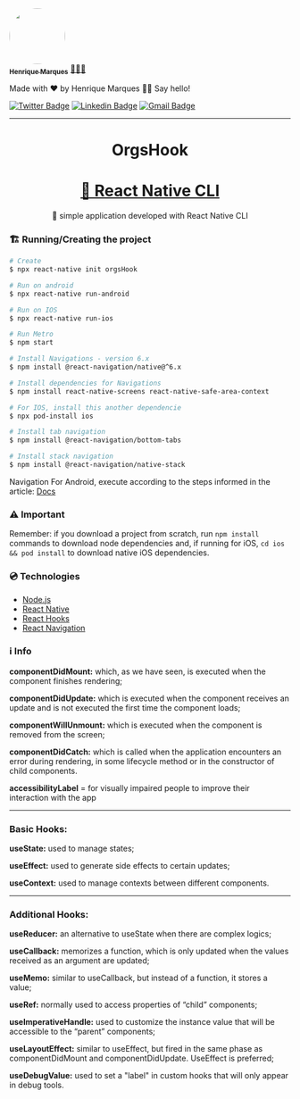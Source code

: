 <a href="https://www.linkedin.com/in/henri-marques/">
 <img style="border-radius: 50%;" src="https://avatars.githubusercontent.com/u/37425086?v=4" width="100px;" alt=""/>
 <br />
 <sub><b>Henrique Marques</b></sub></a> <a href="https://www.linkedin.com/in/henri-marques/" title="Linkedin">🧑🏻‍💻
 </a>


Made with ❤️ by Henrique Marques 👋🏽 Say hello!

[![Twitter Badge](https://img.shields.io/badge/-@Henrimarques18-1ca0f1?style=flat-square&labelColor=1ca0f1&logo=twitter&logoColor=white&link=https://twitter.com/Henrimarques18)](https://twitter.com/Henrimarques18) [![Linkedin Badge](https://img.shields.io/badge/-Henrique_Marques-blue?style=flat-square&logo=Linkedin&logoColor=white&link=https://www.linkedin.com/in/henri-marques/)](https://www.linkedin.com/in/henri-marques/) 
[![Gmail Badge](https://img.shields.io/badge/-henmarques-c14438?style=flat-square&logo=Gmail&logoColor=white&link=mailto:henmarques2009@gmail.com)](mailto:henmarques2009@gmail.com)

---
<h1 align="center">OrgsHook</h1>

<h1 align="center">
    <a href="https://pt-br.reactjs.org/">🔗 React Native CLI</a>
</h1>
<p align="center">🚀 simple application developed with React Native CLI</p>

###  🏗  Running/Creating the project
```bash
# Create
$ npx react-native init orgsHook

# Run on android
$ npx react-native run-android

# Run on IOS
$ npx react-native run-ios

# Run Metro
$ npm start

# Install Navigations - version 6.x
$ npm install @react-navigation/native@^6.x

# Install dependencies for Navigations
$ npm install react-native-screens react-native-safe-area-context

# For IOS, install this another dependencie
$ npx pod-install ios

# Install tab navigation
$ npm install @react-navigation/bottom-tabs

# Install stack navigation
$ npm install @react-navigation/native-stack
``` 
Navigation For Android, execute according to the steps informed in the article:
<a href="https://reactnavigation.org/docs/getting-started/#:~:text=react%2Dnative%2Dscreens%20package%20requires%20one%20additional%20configuration%20step%20to%20properly%20work%20on%20Android%20devices.%20Edit%20MainActivity.java%20file%20which%20is%20located%20in%20android/app/src/main/java/%3Cyour%20package%20name%3E/MainActivity.java" target="_blank">Docs</a>
###  ⚠️  Important

Remember: if you download a project from scratch, run ```npm install``` commands to download node dependencies and, if running for iOS, ```cd ios && pod install``` to download native iOS dependencies.

### 💿 Technologies

- [Node.js](https://nodejs.org/en/)
- [React Native](https://reactnative.dev/)
- [React Hooks](https://pt-br.reactjs.org/docs/hooks-intro.html)
- [React Navigation](https://reactnavigation.org/)

### ℹ️  Info
<b>componentDidMount:</b> which, as we have seen, is executed when the component finishes rendering;

<b>componentDidUpdate:</b> which is executed when the component receives an update and is not executed the first time the component loads;

<b>componentWillUnmount:</b> which is executed when the component is removed from the screen;

<b>componentDidCatch:</b> which is called when the application encounters an error during rendering, in some lifecycle method or in the constructor of child components.

<b>accessibilityLabel</b> = for visually impaired people to improve their interaction with the app

---

### Basic Hooks:

<b>useState:</b> used to manage states;

<b>useEffect:</b> used to generate side effects to certain updates;

<b>useContext:</b> used to manage contexts between different components.

---

### Additional Hooks:

<b>useReducer:</b> an alternative to useState when there are complex logics;

<b>useCallback:</b> memorizes a function, which is only updated when the values received as an argument are updated;

<b>useMemo:</b> similar to useCallback, but instead of a function, it stores a value;

<b>useRef:</b> normally used to access properties of “child” components;

<b>useImperativeHandle:</b> used to customize the instance value that will be accessible to the “parent” components;

<b>useLayoutEffect:</b> similar to useEffect, but fired in the same phase as componentDidMount and componentDidUpdate. UseEffect is preferred;

<b>useDebugValue:</b> used to set a "label" in custom hooks that will only appear in debug tools.

